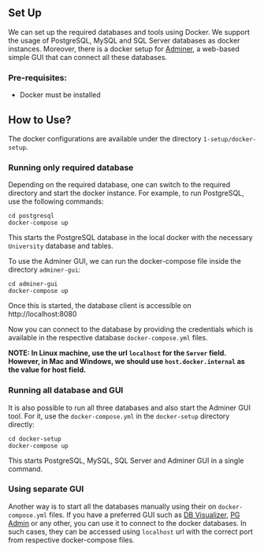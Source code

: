 ## Set Up
We can set up the required databases and tools using Docker. We support the usage of PostgreSQL, MySQL and SQL Server databases as docker instances. Moreover, there is a docker setup for [Adminer](https://www.adminer.org/), a web-based simple GUI that can connect all these databases.

### Pre-requisites:
- Docker must be installed

## How to Use?
The docker configurations are available under the directory `1-setup/docker-setup`. 

### Running only required database

Depending on the required database, one can switch to the required directory and start the docker instance. 
For example, to run PostgreSQL, use the following commands:
```
cd postgresql
docker-compose up
```
This starts the PostgreSQL database in the local docker with the necessary `University` database and tables.

To use the Adminer GUI, we can run the docker-compose file inside the directory `adminer-gui`:
```
cd adminer-gui
docker-compose up
```
Once this is started, the database client is accessible on http://localhost:8080

Now you can connect to the database by providing the credentials which is available in the respective database `docker-compose.yml` files. 

**NOTE: In Linux machine, use the url `localhost` for the `Server` field. However, in Mac and Windows, we should use `host.docker.internal` as the value for host field.**

### Running all database and GUI

It is also possible to run all three databases and also start the Adminer GUI tool. For it, use the `docker-compose.yml` in the `docker-setup` directory directly:
```
cd docker-setup
docker-compose up
```

This starts PostgreSQL, MySQL, SQL Server and Adminer GUI in a single command. 

### Using separate GUI
Another way is to start all the databases manually using their on `docker-compose.yml` files. If you have a preferred GUI such as [DB Visualizer](https://www.dbvis.com/), [PG Admin](https://www.pgadmin.org/) or any other, you can use it to connect to the docker databases. In such cases, they can be accessed using `localhost` url with the correct port from respective docker-compose files.